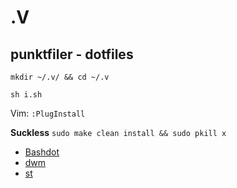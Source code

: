 # .V
## punktfiler - dotfiles

`mkdir ~/.v/ && cd ~/.v`

`sh i.sh`

Vim: `:PlugInstall`

**Suckless**
`sudo make clean install && sudo pkill x`



- [Bashdot](https://github.com/bashdot/bashdot)
- [dwm](https://dwm.suckless.org)
- [st](https://st.suckless.org)

